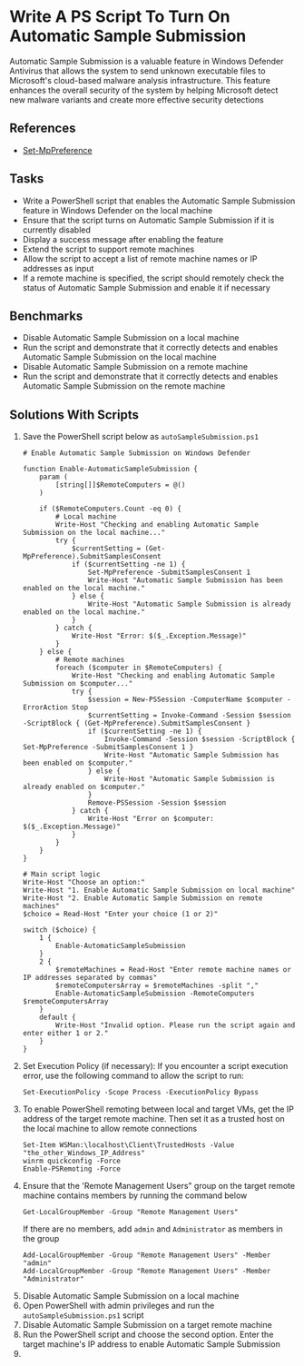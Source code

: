 # Write A PS Script To Turn On Automatic Sample Submission
Automatic Sample Submission is a valuable feature in Windows Defender Antivirus that allows the system to send unknown executable files to Microsoft's cloud-based malware analysis infrastructure. This feature enhances the overall security of the system by helping Microsoft detect new malware variants and create more effective security detections

## References
- [Set-MpPreference](https://learn.microsoft.com/en-us/powershell/module/defender/set-mppreference?view=windowsserver2022-ps&viewFallbackFrom=win10-ps)


## Tasks
- Write a PowerShell script that enables the Automatic Sample Submission feature in Windows Defender on the local machine
- Ensure that the script turns on Automatic Sample Submission if it is currently disabled
- Display a success message after enabling the feature
- Extend the script to support remote machines
- Allow the script to accept a list of remote machine names or IP addresses as input
- If a remote machine is specified, the script should remotely check the status of Automatic Sample Submission and enable it if necessary


## Benchmarks
- Disable Automatic Sample Submission on a local machine
- Run the script and demonstrate that it correctly detects and enables Automatic Sample Submission on the local machine
- Disable Automatic Sample Submission on a remote machine
- Run the script and demonstrate that it correctly detects and enables Automatic Sample Submission on the remote machine


## Solutions With Scripts
1. Save the PowerShell script below as `autoSampleSubmission.ps1`
    ```
    # Enable Automatic Sample Submission on Windows Defender

    function Enable-AutomaticSampleSubmission {
        param (
            [string[]]$RemoteComputers = @()
        )
    
        if ($RemoteComputers.Count -eq 0) {
            # Local machine
            Write-Host "Checking and enabling Automatic Sample Submission on the local machine..."
            try {
                $currentSetting = (Get-MpPreference).SubmitSamplesConsent
                if ($currentSetting -ne 1) {
                    Set-MpPreference -SubmitSamplesConsent 1
                    Write-Host "Automatic Sample Submission has been enabled on the local machine."
                } else {
                    Write-Host "Automatic Sample Submission is already enabled on the local machine."
                }
            } catch {
                Write-Host "Error: $($_.Exception.Message)"
            }
        } else {
            # Remote machines
            foreach ($computer in $RemoteComputers) {
                Write-Host "Checking and enabling Automatic Sample Submission on $computer..."
                try {
                    $session = New-PSSession -ComputerName $computer -ErrorAction Stop
                    $currentSetting = Invoke-Command -Session $session -ScriptBlock { (Get-MpPreference).SubmitSamplesConsent }
                    if ($currentSetting -ne 1) {
                        Invoke-Command -Session $session -ScriptBlock { Set-MpPreference -SubmitSamplesConsent 1 }
                        Write-Host "Automatic Sample Submission has been enabled on $computer."
                    } else {
                        Write-Host "Automatic Sample Submission is already enabled on $computer."
                    }
                    Remove-PSSession -Session $session
                } catch {
                    Write-Host "Error on $computer: $($_.Exception.Message)"
                }
            }
        }
    }
    
    # Main script logic
    Write-Host "Choose an option:"
    Write-Host "1. Enable Automatic Sample Submission on local machine"
    Write-Host "2. Enable Automatic Sample Submission on remote machines"
    $choice = Read-Host "Enter your choice (1 or 2)"
    
    switch ($choice) {
        1 {
            Enable-AutomaticSampleSubmission
        }
        2 {
            $remoteMachines = Read-Host "Enter remote machine names or IP addresses separated by commas"
            $remoteComputersArray = $remoteMachines -split ","
            Enable-AutomaticSampleSubmission -RemoteComputers $remoteComputersArray
        }
        default {
            Write-Host "Invalid option. Please run the script again and enter either 1 or 2."
        }
    }
    ```
2. Set Execution Policy (if necessary): If you encounter a script execution error, use the following command to allow the script to run:
   ```
   Set-ExecutionPolicy -Scope Process -ExecutionPolicy Bypass
   ```
3. To enable PowerShell remoting between local and target VMs, get the IP address of the target remote machine. Then set it as a trusted host on the local machine to allow remote connections
   ```
   Set-Item WSMan:\localhost\Client\TrustedHosts -Value "the_other_Windows_IP_Address"
   winrm quickconfig -Force
   Enable-PSRemoting -Force
   ```
4. Ensure that the 'Remote Management Users" group on the target remote machine contains members by running the command below
   ```
   Get-LocalGroupMember -Group "Remote Management Users"
   ```
   If there are no members, add `admin` and `Administrator` as members in the group
   ```
   Add-LocalGroupMember -Group "Remote Management Users" -Member "admin"
   Add-LocalGroupMember -Group "Remote Management Users" -Member "Administrator"
   ```
6. Disable Automatic Sample Submission on a local machine
7. Open PowerShell with admin privileges and run the `autoSampleSubmission.ps1` script
8. Disable Automatic Sample Submission on a target remote machine
9. Run the PowerShell script and choose the second option. Enter the target machine's IP address to enable Automatic Sample Submission
10. 
   
